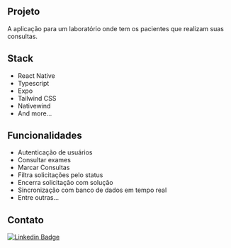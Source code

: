 ## Projeto
A aplicação para um laboratório onde tem os pacientes que realizam suas consultas.

## Stack

- React Native
- Typescript
- Expo
- Tailwind CSS
- Nativewind
- And more...

## Funcionalidades

- Autenticação de usuários
- Consultar exames
- Marcar Consultas
- Filtra solicitações pelo status
- Encerra solicitação com solução
- Sincronização com banco de dados em tempo real
- Entre outras...

## Contato

[![Linkedin Badge](https://img.shields.io/badge/-Otto%20Gugel-6633cc?style=flat-square&logo=Linkedin&logoColor=white&link=https://www.linkedin.com/in/ottogugel/)](https://www.linkedin.com/in/ottogugel/)

